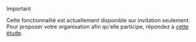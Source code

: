 > [!IMPORTANT]
> Cette fonctionnalité est actuellement disponible sur invitation seulement. Pour proposer votre organisation afin qu'elle participe, répondez à [cette étude](https://aka.ms/ax2012upgrade). 
